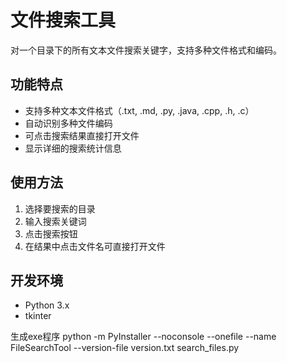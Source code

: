 # 文件搜索工具

对一个目录下的所有文本文件搜索关键字，支持多种文件格式和编码。

## 功能特点

- 支持多种文本文件格式（.txt, .md, .py, .java, .cpp, .h, .c）
- 自动识别多种文件编码
- 可点击搜索结果直接打开文件
- 显示详细的搜索统计信息

## 使用方法

1. 选择要搜索的目录
2. 输入搜索关键词
3. 点击搜索按钮
4. 在结果中点击文件名可直接打开文件

## 开发环境

- Python 3.x
- tkinter

生成exe程序 
  python -m PyInstaller --noconsole --onefile --name FileSearchTool --version-file version.txt search_files.py